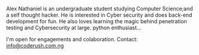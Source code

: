 Alex Nathaniel is an undergraduate student studying Computer Science;and a self thought hacker. 
He is interested in Cyber security and does back-end development for fun. 
He also loves learning the magic behind penetration testing and Cybersecurity at large.
python enthusiast...

I'm open for engagements and colaboration.
Contact: info@coderush.com.ng
<!---
cyber103/cyber103 is a ✨ special ✨ repository because its `README.md` (this file) appears on your GitHub profile.
You can click the Preview link to take a look at your changes.
--->
